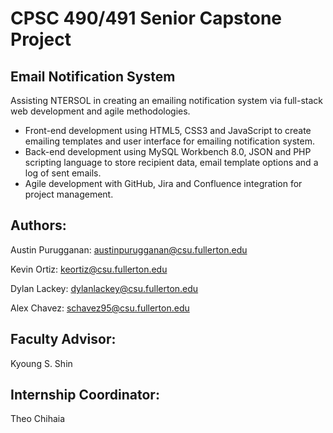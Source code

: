 # CPSC 490/491 Senior Capstone Project

## Email Notification System

Assisting NTERSOL in creating an emailing notification system via full-stack web development and agile methodologies.
* Front-end development using HTML5, CSS3 and JavaScript to create emailing templates and user interface for emailing notification system.
*	Back-end development using MySQL Workbench 8.0, JSON and PHP scripting language to store recipient data, email template options and a log of sent emails.
*	Agile development with GitHub, Jira and Confluence integration for project management.


## Authors:
Austin Purugganan: austinpurugganan@csu.fullerton.edu

Kevin Ortiz: keortiz@csu.fullerton.edu

Dylan Lackey: dylanlackey@csu.fullerton.edu

Alex Chavez: schavez95@csu.fullerton.edu

## Faculty Advisor:
Kyoung S. Shin

## Internship Coordinator:
Theo Chihaia
